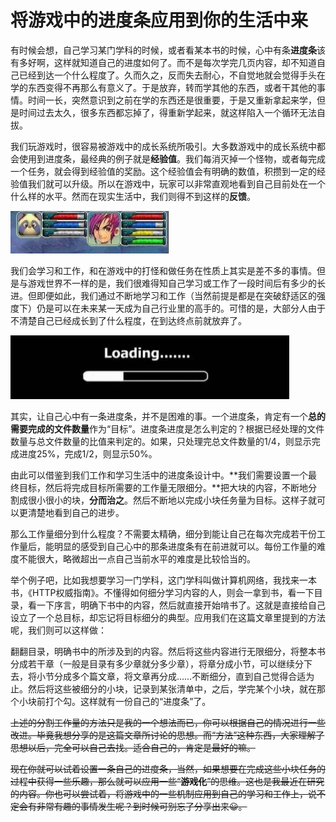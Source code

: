 # 将游戏中的进度条应用到你的生活中来

有时候会想，自己学习某门学科的时候，或者看某本书的时候，心中有条**进度条**该有多好啊，这样就知道自己的进度如何了。而不是每次学完几页内容，却不知道自己已经到达一个什么程度了。久而久之，反而失去耐心，不自觉地就会觉得手头在学的东西变得不再那么有意义了。于是放弃，转而学其他的东西，或者干其他的事情。时间一长，突然意识到之前在学的东西还是很重要，于是又重新拿起来学，但是时间过去太久，很多东西都忘掉了，得重新学起来，就这样陷入一个循环无法自拔。

我们玩游戏时，很容易被游戏中的成长系统所吸引。大多数游戏中的成长系统中都会使用到进度条，最经典的例子就是**经验值**。我们每消灭掉一个怪物，或者每完成一个任务，就会得到经验值的奖励。这个经验值会有明确的数值，积攒到一定的经验值我们就可以升级。所以在游戏中，玩家可以非常直观地看到自己目前处在一个什么样的水平。然而在现实生活中，我们则得不到这样的**反馈**。

![1567506516955](https://github.com/JerrySponder/My-Articles/blob/master/images/game%20exp.png?raw=true)

我们会学习和工作，和在游戏中的打怪和做任务在性质上其实是差不多的事情。但是与游戏世界不一样的是，我们很难得知自己学习或工作了一段时间后有多少的长进。但即便如此，我们通过不断地学习和工作（当然前提是都是在突破舒适区的强度下）仍是可以在未来某一天成为自己行业里的高手的。可惜的是，大部分人由于不清楚自己已经成长到了什么程度，在到达终点前就放弃了。

![1567504639739](https://github.com/JerrySponder/My-Articles/blob/master/images/progress%20bar.png?raw=true)

其实，让自己心中有一条进度条，并不是困难的事。一个进度条，肯定有一个**总的需要完成的文件数量**作为“目标”。进度条进度是怎么判定的？根据已经处理的文件数量与总文件数量的比值来判定的。如果，只处理完总文件数量的1/4，则显示完成进度25%，完成1/2，则显示50%。

由此可以借鉴到我们工作和学习生活中的进度条设计中。**我们需要设置一个最终目标，然后将完成目标所需要的工作量无限细分。**把大块的内容，不断地分割成很小很小的块，**分而治之**。然后不断地以完成小块任务量为目标。这样子就可以更清楚地看到自己的进步。

那么工作量细分到什么程度？不需要太精确，细分到能让自己在每次完成若干份工作量后，能明显的感受到自己心中的那条进度条有在前进就可以。每份工作量的难度不能很大，略微超出一点自己当前水平的难度是比较恰当的。

举个例子吧，比如我想要学习一门学科，这门学科叫做计算机网络，我找来一本书，《HTTP权威指南》。不懂得如何细分学习内容的人，则会一拿到书，看一下目录，看一下序言，明确下书中的内容，然后就直接开始啃书了。这就是直接给自己设立了一个总目标，却忘记将目标细分的典型。应用我们在这篇文章里提到的方法呢，我们则可以这样做：

翻翻目录，明确书中的所涉及到的内容。然后将这些内容进行无限细分，将整本书分成若干章（一般是目录有多少章就分多少章），将章分成小节，可以继续分下去，将小节分成多个篇文章，将文章再分成……不断细分，直到自己觉得合适为止。然后将这些被细分的小块，记录到某张清单中，之后，学完某个小块，就在那个小块前打个勾。这样就有一份自己的“进度条”了。









~~上述的分割工作量的方法只是我的一个想法而已，你可以根据自己的情况进行一些改进。毕竟我想分享的是这篇文章所讨论的思想。而“方法”这种东西，大家理解了思想以后，完全可以自己去找。适合自己的，肯定是最好的嘛。~~

~~现在你就可以试着设置一条自己的进度条，当然，如果想要在完成这些小块任务的过程中获得一些乐趣，那么就可以应用一些“**游戏化**”的思维。这也是我最近在研究的内容。你也可以尝试着，将游戏中的一些机制应用到自己的学习和工作上，说不定会有非常有趣的事情发生呢？到时候可别忘了分享出来😀。~~

